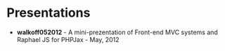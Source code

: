 Presentations
=============

* **walkoff052012** - A mini-prezentation of Front-end MVC systems and Raphael JS for PHPJax - May, 2012
